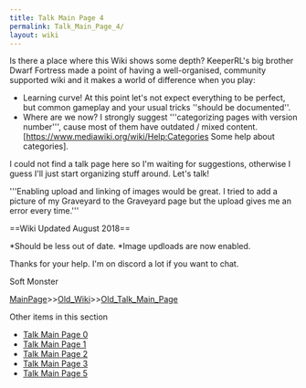 ```yaml
---
title: Talk Main Page 4
permalink: Talk_Main_Page_4/
layout: wiki
---
```

Is there a place where this Wiki shows some depth? KeeperRL's big brother Dwarf Fortress made a point of having a well-organised, community supported wiki and it makes a world of difference when you play:

* Learning curve! At this point let's not expect everything to be perfect, but common gameplay and your usual tricks ''should be documented''.
* Where are we now? I strongly suggest '''categorizing pages with version number''', cause most of them have outdated / mixed content. [https://www.mediawiki.org/wiki/Help:Categories Some help about categories].

I could not find a talk page here so I'm waiting for suggestions, otherwise I guess I'll just start organizing stuff around. Let's talk!

'''Enabling upload and linking of images would be great. I tried to add a picture of my Graveyard to the Graveyard page but the upload gives me an error every time.'''

==Wiki Updated August 2018==

*Should be less out of date.
*Image updloads are now enabled.

Thanks for your help. I'm on discord a lot if you want to chat.

Soft Monster

[MainPage](/keeperrl_wiki/ "wikilink")>>[Old_Wiki](/keeperrl_wiki/Old_Wiki "wikilink")>>[Old_Talk_Main_Page](/keeperrl_wiki/Old_Talk_Main_Page "wikilink")

Other items in this section
-    [Talk Main Page 0](/keeperrl_wiki/Talk_Main_Page_0 "wikilink")
-    [Talk Main Page 1](/keeperrl_wiki/Talk_Main_Page_1 "wikilink")
-    [Talk Main Page 2](/keeperrl_wiki/Talk_Main_Page_2 "wikilink")
-    [Talk Main Page 3](/keeperrl_wiki/Talk_Main_Page_3 "wikilink")
-    [Talk Main Page 5](/keeperrl_wiki/Talk_Main_Page_5 "wikilink")
